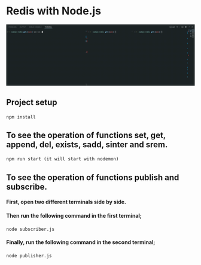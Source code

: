 # Redis with Node.js

<img src="demo.gif" />

## Project setup
```
npm install
```

## To see the operation of functions set, get, append, del, exists, sadd, sinter and srem.
```
npm run start (it will start with nodemon)
```

## To see the operation of functions publish and subscribe.
#### First, open two different terminals side by side.
#### Then run the following command in the first terminal;
```
node subscriber.js
```
#### Finally, run the following command in the second terminal;
```
node publisher.js
```
